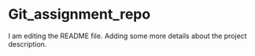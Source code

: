 # Git_assignment_repo
I am editing the README file. Adding some more details about the project description.
